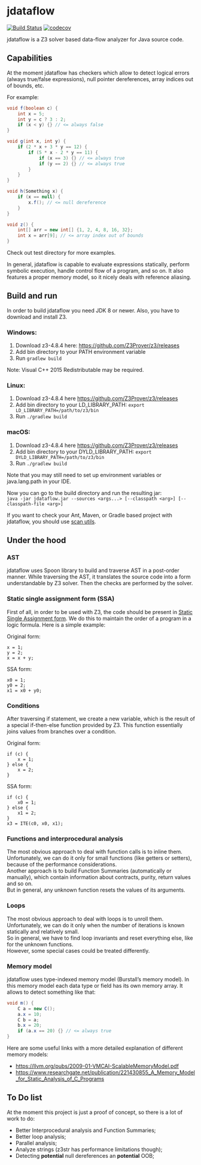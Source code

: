 # jdataflow
[![Build Status](https://travis-ci.com/Egor18/jdataflow.svg?branch=master)](https://travis-ci.com/Egor18/jdataflow)
[![codecov](https://codecov.io/gh/Egor18/jdataflow/branch/master/graph/badge.svg)](https://codecov.io/gh/Egor18/jdataflow)

jdataflow is a Z3 solver based data-flow analyzer for Java source code.

## Capabilities
At the moment jdataflow has checkers which allow to detect logical errors (always true/false expressions), null pointer dereferences, array indices out of bounds, etc.

For example:
```java
void f(boolean c) {
    int x = 5;
    int y = c ? 3 : 2;
    if (x < y) {} // <= always false
}

void g(int x, int y) {
    if (2 * x + 3 * y == 12) {
        if (5 * x - 2 * y == 11) {
            if (x == 3) {} // <= always true
            if (y == 2) {} // <= always true
        }
    }
}

void h(Something x) {
    if (x == null) {
        x.f(); // <= null dereference
    }
}

void z() {
    int[] arr = new int[] {1, 2, 4, 8, 16, 32};
    int x = arr[9]; // <= array index out of bounds
}
```
Check out test directory for more examples.

In general, jdataflow is capable to evaluate expressions statically, perform symbolic execution, handle control flow of a program, and so on. It also features a proper memory model, so it nicely deals with reference aliasing.

## Build and run
In order to build jdataflow you need JDK 8 or newer. Also, you have to download and install Z3.

### Windows:
1. Download z3-4.8.4 here: https://github.com/Z3Prover/z3/releases
2. Add bin directory to your PATH environment variable
3. Run `gradlew build`

Note: Visual C++ 2015 Redistributable may be required.

### Linux:
1. Download z3-4.8.4 here https://github.com/Z3Prover/z3/releases
2. Add bin directory to your LD_LIBRARY_PATH: `export LD_LIBRARY_PATH=/path/to/z3/bin`
3. Run `./gradlew build`

### macOS:
1. Download z3-4.8.4 here https://github.com/Z3Prover/z3/releases
2. Add bin directory to your DYLD_LIBRARY_PATH: `export DYLD_LIBRARY_PATH=/path/to/z3/bin`
3. Run `./gradlew build`

Note that you may still need to set up environment variables or java.lang.path in your IDE.

Now you can go to the build directory and run the resulting jar:    
`java -jar jdataflow.jar --sources <args...> [--classpath <arg>] [--classpath-file <arg>]`

If you want to check your Ant, Maven, or Gradle based project with jdataflow, you should use [scan utils](https://github.com/Egor18/jdataflow/tree/master/scan).

## Under the hood
### AST
jdataflow uses Spoon library to build and traverse AST in a post-order manner.
While traversing the AST, it translates the source code into a form understandable by Z3 solver. Then the checks are performed by the solver.

### Static single assignment form (SSA)
First of all, in order to be used with Z3, the code should be present in [Static Single Assignment form](https://en.wikipedia.org/wiki/Static_single_assignment_form). We do this to maintain the order of a program in a logic formula.
Here is a simple example:

Original form:
```
x = 1;
y = 2;
x = x + y;
```
SSA form:
```
x0 = 1;
y0 = 2;
x1 = x0 + y0;
```

### Conditions
After traversing if statement, we create a new variable, which is the result of a special if-then-else function provided by Z3. This function essentially joins values from branches over a condition.

Original form:
```
if (c) {
    x = 1;
} else {
    x = 2;
}
```
SSA form:
```
if (c) {
    x0 = 1;
} else {
    x1 = 2;
}
x3 = ITE(c0, x0, x1);
```

### Functions and interprocedural analysis
The most obvious approach to deal with function calls is to inline them. Unfortunately, we can do it only for small functions (like getters or setters), because of the performance considerations.   
Another approach is to build Function Summaries (automatically or manually), which contain information about contracts, purity, return values and so on.   
But in general, any unknown function resets the values of its arguments.

### Loops
The most obvious approach to deal with loops is to unroll them. Unfortunately, we can do it only when the number of iterations is known statically and relatively small.   
So in general, we have to find loop invariants and reset everything else, like for the unknown functions.   
However, some special cases could be treated differently.

### Memory model
jdataflow uses type-indexed memory model (Burstall’s memory model).
In this memory model each data type or field has its own memory array.
It allows to detect something like that:
```java
void m() {
    C a = new C();
    a.x = 10;
    C b = a;
    b.x = 20;
    if (a.x == 20) {} // <= always true
}
```
Here are some useful links with a more detailed explanation of different memory models:
- https://llvm.org/pubs/2009-01-VMCAI-ScalableMemoryModel.pdf
- https://www.researchgate.net/publication/221430855_A_Memory_Model_for_Static_Analysis_of_C_Programs


## To Do list
At the moment this project is just a proof of concept, so there is a lot of work to do:
- Better Interprocedural analysis and Function Summaries;
- Better loop analysis;
- Parallel analysis;
- Analyze strings (z3str has performance limitations though);
- Detecting **potential** null dereferences an **potential** OOB;
